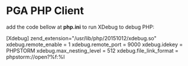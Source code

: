 # PGA PHP Client


add the code bellow at __php.ini__ to run XDebug to debug PHP:

[Xdebug]
zend_extension="/usr/lib/php/20151012/xdebug.so"
xdebug.remote_enable = 1
xdebug.remote_port = 9000
xdebug.idekey = PHPSTORM
xdebug.max_nesting_level = 512
xdebug.file_link_format = phpstorm://open?%f:%l